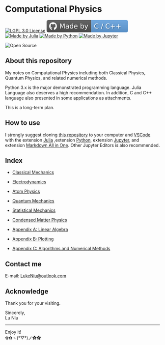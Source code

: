 # Computational Physics

[![LGPL 3.0 License](https://github.com/ConAntares/Temples/blob/master/Attachments/LicenseLGPL3.0.svg)](https://www.gnu.org/licenses/lgpl-3.0)
[![Made by C/C++](https://github.com/Photonico/Templates/blob/master/Attachments/MadebyCCpp.svg)](https://isocpp.org/)
[![Made by Julia](https://github.com/ConAntares/Temples/blob/master/Attachments/MadebyJulia.svg)](https://julialang.org/)
[![Made by Python](https://github.com/ConAntares/Temples/blob/master/Attachments/MadebyPython.svg)](https://www.python.org/)
[![Made by Jupyter](https://github.com/ConAntares/Temples/blob/master/Attachments/MadebyJupyter.svg)](https://jupyter.org/)

![Open Source](https://github.com/ConAntares/Temples/blob/master/Attachments/OpenSource.svg)

## About this repository

My notes on Computational Physics including both Classical Physics, Quantum Physics, and related numerical methods.

Python 3.x is the major demonstrated programming language. Julia Language also deserves a high recommendation. In addition, C and C++ language also presented in some applications as attachments.

This is a long-term plan.

## How to use

I strongly suggest cloning [this repository](https://github.com/ConAntares/Algorithms.git) to your computer and [VSCode](https://code.visualstudio.com/) with the extension [Julia](https://marketplace.visualstudio.com/items?itemName=julialang.language-julia) ,extension [Python](https://marketplace.visualstudio.com/items?itemName=ms-python.python), extension [Jupyter](https://marketplace.visualstudio.com/items?itemName=ms-toolsai.jupyter), and extension [Markdown All in One](https://marketplace.visualstudio.com/items?itemName=yzhang.markdown-all-in-one). Other Jupyter Editors is also recommended.  

## Index

* [Classical Mechanics](Classical%20Mechanics)  

* [Electrodynamics](Electrodynamics)  

* [Atom Physics](Atom%20Physics)

* [Quantum Mechanics](Quantum%20Mechanics)  

* [Statistical Mechanics](Statistical%20Mechanics)  

* [Condensed Matter Physics](Condensed%20Matter%20Physics)  

* [Appendix A: Linear Algebra](Appendix%20A%20Linear%20Algebra)  

* [Appendix B: Plotting](Appendix%20B%20Plotting)  

* [Appendix C: Algorithms and Numerical Methods](Appendix%20C%20Algorithms%20and%20Numerical%20Methods)  

## Contact me

E-mail: LukeNiu@outlook.com  

## Acknowledge

Thank you for your visiting.

Sincerely,  
Lu Niu

----
Enjoy it!  
✿✿ヽ(°▽°)ノ✿✿
